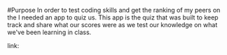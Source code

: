 #Purpose
In order to test coding skills and get the ranking of my peers on the I needed an app to quiz us. This app is the quiz that was built to keep track and share what our scores were as we test our knowledge on what we've been learning in class.

link: 